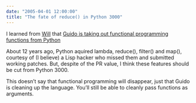 ```yaml
---
date: "2005-04-01 12:00:00"
title: "The fate of reduce() in Python 3000"
---
```




I learned from [Will](https://willwhim.blogspot.com/) that [Guido is taking out functional programming functions from Python](http://www.artima.com/weblogs/viewpost.jsp?thread=98196)

> 
About 12 years ago, Python aquired lambda, reduce(), filter() and map(), courtesy of (I believe) a Lisp hacker who missed them and submitted working patches. But, despite of the PR value, I think these features should be cut from Python 3000.


This doesn&rsquo;t say that functional programming will disappear, just that Guido is cleaning up the language. You&rsquo;ll still be able to cleanly pass functions as arguments.


